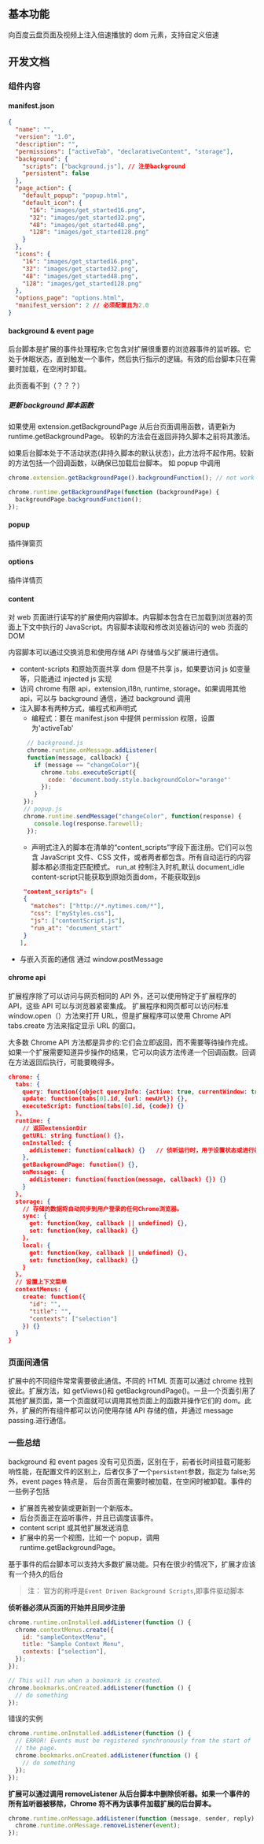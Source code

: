 ## 基本功能

向百度云盘页面及视频上注入倍速播放的 dom 元素，支持自定义倍速

## 开发文档

### 组件内容

#### manifest.json

```json
{
  "name": "",
  "version": "1.0",
  "description": "",
  "permissions": ["activeTab", "declarativeContent", "storage"],
  "background": {
    "scripts": ["background.js"], // 注册background
    "persistent": false
  },
  "page_action": {
    "default_popup": "popup.html",
    "default_icon": {
      "16": "images/get_started16.png",
      "32": "images/get_started32.png",
      "48": "images/get_started48.png",
      "128": "images/get_started128.png"
    }
  },
  "icons": {
    "16": "images/get_started16.png",
    "32": "images/get_started32.png",
    "48": "images/get_started48.png",
    "128": "images/get_started128.png"
  },
  "options_page": "options.html",
  "manifest_version": 2 // 必须配置且为2.0
}
```

#### background & event page

后台脚本是扩展的事件处理程序;它包含对扩展很重要的浏览器事件的监听器。它处于休眠状态，直到触发一个事件，然后执行指示的逻辑。有效的后台脚本只在需要时加载，在空闲时卸载。

此页面看不到（？？？）

##### 更新 background 脚本函数

如果使用 extension.getBackgroundPage 从后台页面调用函数，请更新为 runtime.getBackgroundPage。 较新的方法会在返回非持久脚本之前将其激活。

如果后台脚本处于不活动状态(非持久脚本的默认状态)，此方法将不起作用。较新的方法包括一个回调函数，以确保已加载后台脚本。
如 popup 中调用

```javascript
chrome.extension.getBackgroundPage().backgroundFunction(); // not work
```

```javascript
chrome.runtime.getBackgroundPage(function (backgroundPage) {
  backgroundPage.backgroundFunction();
});
```

#### popup

插件弹窗页

#### options

插件详情页

#### content

对 web 页面进行读写的扩展使用内容脚本。内容脚本包含在已加载到浏览器的页面上下文中执行的 JavaScript。内容脚本读取和修改浏览器访问的 web 页面的 DOM

内容脚本可以通过交换消息和使用存储 API 存储值与父扩展进行通信。

- content-scripts 和原始页面共享 dom 但是不共享 js，如果要访问 js 如变量等，只能通过 injected js 实现
- 访问 chrome 有限 api，extension,i18n, runtime, storage。如果调用其他 api，可以与 background 通信，通过 background 调用
- 注入脚本有两种方式，编程式和声明式
  - 编程式：要在 manifest.json 中提供 permission 权限，设置为'activeTab'
  ```javascript
    // background.js
    chrome.runtime.onMessage.addListener(
    function(message, callback) {
      if (message == "changeColor"){
        chrome.tabs.executeScript({
          code: 'document.body.style.backgroundColor="orange"'
        });
      }
   });
   // popup.js
   chrome.runtime.sendMessage("changeColor", function(response) {
      console.log(response.farewell);
    });
  ```
  - 声明式注入的脚本在清单的“content_scripts”字段下面注册。它们可以包含 JavaScript 文件、CSS 文件，或者两者都包含。所有自动运行的内容脚本都必须指定匹配模式。
    run_at 控制注入时机,默认 document_idle
    content-script只能获取到原始页面dom，不能获取到js
  ```json
   "content_scripts": [
   {
     "matches": ["http://*.nytimes.com/*"],
     "css": ["myStyles.css"],
     "js": ["contentScript.js"],
     "run_at": "document_start"
   }
  ],
  ```
- 与嵌入页面的通信
  通过 window.postMessage

#### chrome api

扩展程序除了可以访问与网页相同的 API 外，还可以使用特定于扩展程序的 API，这些 API 可以与浏览器紧密集成。 扩展程序和网页都可以访问标准 window.open（）方法来打开 URL，但是扩展程序可以使用 Chrome API tabs.create 方法来指定显示 URL 的窗口。

大多数 Chrome API 方法都是异步的:它们会立即返回，而不需要等待操作完成。如果一个扩展需要知道异步操作的结果，它可以向该方法传递一个回调函数。回调在方法返回后执行，可能要晚得多。

```json
chrome: {
  tabs: {
    query: function({object queryInfo: {active: true, currentWindow: true}}, callback) {},
    update: function(tabs[0].id, {url: newUrl}) {},
    executeScript: function(tabs[0].id, {code}) {}
  },
  runtime: {
    // 返回extensionDir
    getURL: string function() {}，
    onInstalled: {
      addListener: function(calback) {}   // 侦听运行时，用于设置状态或进行初始化
    },
    getBackgroundPage: function() {},
    onMessage: {
      addListener: function(function(message, callback) {}) {}
    }
  },
  storage: {
    // 存储的数据将自动同步到用户登录的任何Chrome浏览器。
    sync: {
      get: function(key, callback || undefined) {},
      set: function(key, callback) {}
    }，
    local: {
      get: function(key, callback || undefined) {},
      set: function(key, callback) {}
    }
  }，
  // 设置上下文菜单
  contextMenus: {
    create: function({
      "id": "",
      "title": "",
      "contexts": ["selection"]
    }) {}
  }
}
```

### 页面间通信

扩展中的不同组件常常需要彼此通信。不同的 HTML 页面可以通过 chrome 找到彼此。扩展方法，如 getViews()和 getBackgroundPage()。一旦一个页面引用了其他扩展页面，第一个页面就可以调用其他页面上的函数并操作它们的 dom。此外，扩展的所有组件都可以访问使用存储 API 存储的值，并通过 message passing.进行通信。

### 一些总结

background 和 event pages 没有可见页面，区别在于，前者长时间挂载可能影响性能，在配置文件的区别上，后者仅多了一个`persistent`参数，指定为 false;另外，event pages 特点是， 后台页面在需要时被加载，在空闲时被卸载。事件的一些例子包括

- 扩展首先被安装或更新到一个新版本。
- 后台页面正在监听事件，并且已调度该事件。
- content script 或其他扩展发送消息
- 扩展中的另一个视图，比如一个 popup，调用 runtime.getBackgroundPage。

基于事件的后台脚本可以支持大多数扩展功能。只有在很少的情况下，扩展才应该有一个持久的后台

> 注： 官方的称呼是`Event Driven Background Scripts`,即事件驱动脚本

**侦听器必须从页面的开始并且同步注册**

```javascript
chrome.runtime.onInstalled.addListener(function () {
  chrome.contextMenus.create({
    id: "sampleContextMenu",
    title: "Sample Context Menu",
    contexts: ["selection"],
  });
});

// This will run when a bookmark is created.
chrome.bookmarks.onCreated.addListener(function () {
  // do something
});
```

错误的实例

```javascript
chrome.runtime.onInstalled.addListener(function () {
  // ERROR! Events must be registered synchronously from the start of
  // the page.
  chrome.bookmarks.onCreated.addListener(function () {
    // do something
  });
});
```

**扩展可以通过调用 removeListener 从后台脚本中删除侦听器。如果一个事件的所有监听器被移除，Chrome 将不再为该事件加载扩展的后台脚本。**

```javascript
chrome.runtime.onMessage.addListener(function (message, sender, reply) {
  chrome.runtime.onMessage.removeListener(event);
});
```
